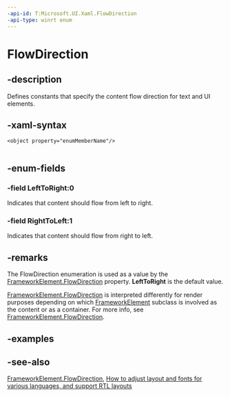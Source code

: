 ```yaml
---
-api-id: T:Microsoft.UI.Xaml.FlowDirection
-api-type: winrt enum
---
```


<!-- Enumeration syntax
public enum Windows.UI.Xaml.FlowDirection : int
-->

# FlowDirection

## -description

Defines constants that specify the content flow direction for text and UI elements.

## -xaml-syntax

```xaml
<object property="enumMemberName"/>
 
```

## -enum-fields

### -field LeftToRight:0

Indicates that content should flow from left to right.

### -field RightToLeft:1

Indicates that content should flow from right to left.

## -remarks

The FlowDirection enumeration is used as a value by the [FrameworkElement.FlowDirection](frameworkelement_flowdirection.md) property. **LeftToRight** is the default value.

[FrameworkElement.FlowDirection](frameworkelement_flowdirection.md) is interpreted differently for render purposes depending on which [FrameworkElement](frameworkelement.md) subclass is involved as the content or as a container. For more info, see [FrameworkElement.FlowDirection](frameworkelement_flowdirection.md).

## -examples

## -see-also

[FrameworkElement.FlowDirection](frameworkelement_flowdirection.md), [How to adjust layout and fonts for various languages, and support RTL layouts](/previous-versions/windows/apps/hh967760(v=win.10))
